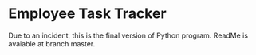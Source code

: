 # Employee Task Tracker

Due to an incident, this is the final version of Python program.
ReadMe is avaiable at branch master.
